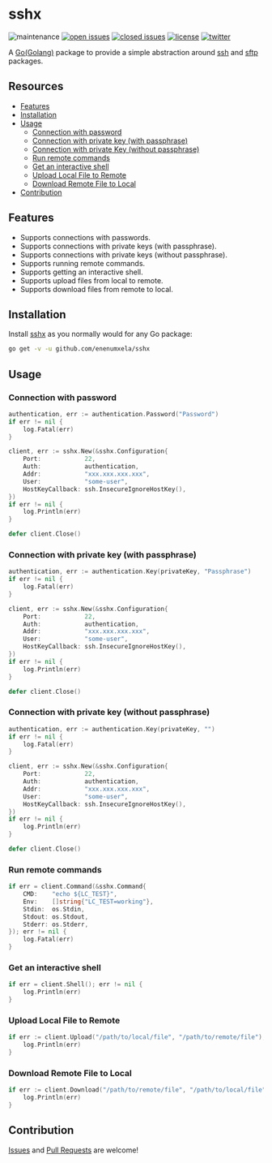 # sshx

![maintenance](https://img.shields.io/badge/maintained%3F-yes-0040ff.svg) [![open issues](https://img.shields.io/github/issues-raw/enenumxela/sshx.svg?style=flat&color=0040ff)](https://github.com/enenumxela/sshx/issues?q=is:issue+is:open) [![closed issues](https://img.shields.io/github/issues-closed-raw/enenumxela/sshx.svg?style=flat&color=0040ff)](https://github.com/enenumxela/sshx/issues?q=is:issue+is:closed) [![license](https://img.shields.io/badge/license-MIT-gray.svg?colorB=0040FF)](https://github.com/enenumxela/sshx/blob/master/LICENSE) [![twitter](https://img.shields.io/badge/twitter-@enenumxela-0040ff.svg)](https://twitter.com/enenumxela)

A [Go(Golang)](https://golang.org/) package to provide a simple abstraction around [ssh](https://pkg.go.dev/golang.org/x/crypto/ssh) and [sftp](https://pkg.go.dev/github.com/pkg/sftp) packages.

## Resources

* [Features](#features)
* [Installation](#installation)
* [Usage](#usage)
    * [Connection with password](#connection-with-password)
    * [Connection with private key (with passphrase)](#connection-with-private-key-with-passphrase)
    * [Connection with private Key (without passphrase)](#connection-with-private-key-without-passphrase)
    * [Run remote commands](#run-remote-commands)
    * [Get an interactive shell](#get-an-interactive-shell)
    * [Upload Local File to Remote](#upload-local-file-to-remote)
    * [Download Remote File to Local](#download-remote-file-to-local)
* [Contribution](#contribution)

## Features

* Supports connections with passwords.
* Supports connections with private keys (with passphrase).
* Supports connections with private keys (without passphrase).
* Supports running remote commands.
* Supports getting an interactive shell.
* Supports upload files from local to remote.
* Supports download files from remote to local.

## Installation

Install [sshx](https://github.com/enenumxela/sshx) as you normally would for any Go package:

```bash
go get -v -u github.com/enenumxela/sshx
```

## Usage

### Connection with password

```go
authentication, err := authentication.Password("Password")
if err != nil {
    log.Fatal(err)
}

client, err := sshx.New(&sshx.Configuration{
    Port:            22,
    Auth:            authentication,
    Addr:            "xxx.xxx.xxx.xxx",
    User:            "some-user",
    HostKeyCallback: ssh.InsecureIgnoreHostKey(),
})
if err != nil {
    log.Println(err)
}

defer client.Close()
```

### Connection with private key (with passphrase)

```go
authentication, err := authentication.Key(privateKey, "Passphrase")
if err != nil {
    log.Fatal(err)
}

client, err := sshx.New(&sshx.Configuration{
    Port:            22,
    Auth:            authentication,
    Addr:            "xxx.xxx.xxx.xxx",
    User:            "some-user",
    HostKeyCallback: ssh.InsecureIgnoreHostKey(),
})
if err != nil {
    log.Println(err)
}

defer client.Close()
```

### Connection with private key (without passphrase)

```go
authentication, err := authentication.Key(privateKey, "")
if err != nil {
    log.Fatal(err)
}

client, err := sshx.New(&sshx.Configuration{
    Port:            22,
    Auth:            authentication,
    Addr:            "xxx.xxx.xxx.xxx",
    User:            "some-user",
    HostKeyCallback: ssh.InsecureIgnoreHostKey(),
})
if err != nil {
    log.Println(err)
}

defer client.Close()
```

### Run remote commands

```go
if err = client.Command(&sshx.Command{
    CMD:    "echo ${LC_TEST}",
    Env:    []string{"LC_TEST=working"},
    Stdin:  os.Stdin,
    Stdout: os.Stdout,
    Stderr: os.Stderr,
}); err != nil {
    log.Fatal(err)
}
```

### Get an interactive shell

```go
if err = client.Shell(); err != nil {
    log.Println(err)
}
```

### Upload Local File to Remote

```go
if err := client.Upload("/path/to/local/file", "/path/to/remote/file"); err != nil {
    log.Println(err)
}
```

### Download Remote File to Local

```go
if err := client.Download("/path/to/remote/file", "/path/to/local/file"); err != nil {
    log.Println(err)
}
```

## Contribution

[Issues](https://github.com/enenumxela/sshx/issues) and [Pull Requests](https://github.com/enenumxela/sshx/pulls) are welcome! 
